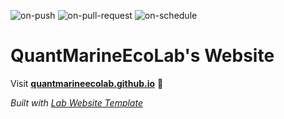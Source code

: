 
  ![on-push](../../actions/workflows/on-push.yaml/badge.svg)
  ![on-pull-request](../../actions/workflows/on-pull-request.yaml/badge.svg)
  ![on-schedule](../../actions/workflows/on-schedule.yaml/badge.svg)

  # QuantMarineEcoLab's Website

  Visit **[quantmarineecolab.github.io](https://quantmarineecolab.github.io)** 🚀

  _Built with [Lab Website Template](https://greene-lab.gitbook.io/lab-website-template-docs)_

